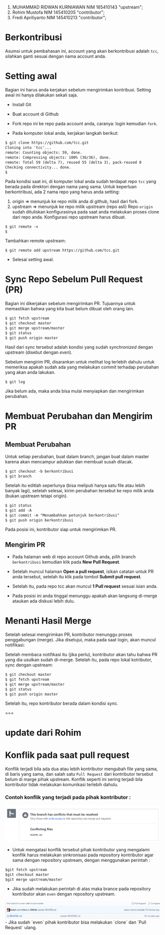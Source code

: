 1. MUHAMMAD RIDWAN KURNIAWAN NIM 165410143 "upstream";
2. Rohim Mustofa NIM 145410205 "contributor";
3. Fredi Apriliyanto NIM 145410213 "contributor";

# Berkontribusi

Asumsi untuk pembahasan ini, account yang akan berkontribusi adalah `tcc`, silahkan ganti sesuai dengan nama account anda.

# Setting awal

Bagian ini harus anda kerjakan sebelum mengirimkan kontribusi. Setting awal ini hanya dilakukan sekali saja.

* Install Git
* Buat account di Github
* Fork repo ini ke repo pada account anda, caranya: login kemudian `fork`.

* Pada komputer lokal anda, kerjakan langkah berikut:

```
$ git clone https://github.com/tcc.git
Cloning into 'tcc'...
remote: Counting objects: 59, done.
remote: Compressing objects: 100% (36/36), done.
remote: Total 59 (delta 7), reused 55 (delta 3), pack-reused 0
Checking connectivity... done.
$
```
Pada kondisi saat ini, di komputer lokal anda sudah terdapat repo `tcc` yang berada pada direktori dengan nama yang sama. Untuk keperluan berkontribusi, ada 2 nama repo yang harus anda setting:
  1. origin => menunjuk ke repo milik anda di github, hasil dari fork.
  2. upstream => menunjuk ke repo milik upstream (repo asli) 
Repo `origin` sudah dituliskan konfigurasinya pada saat anda melakukan proses clone dari repo anda. Konfigurasi repo upstream harus dibuat.

```
$ git remote -v
$
```
Tambahkan remote upstream:

```
$ git remote add upstream https://github.com/tcc.git
```
* Selesai setting awal.

# Sync Repo Sebelum Pull Request (PR)

Bagian ini dikerjakan sebelum mengirimkan PR. Tujuannya untuk memastikan bahwa yang kita buat belum dibuat oleh orang lain.

```
$ git fetch upstream
$ git checkout master
$ git merge upstream/master
$ git status
$ git push origin master
```

Hasil dari sync tersebut adalah kondisi yang sudah _synchronized_ dengan upstream (disebut dengan _even_).

Sebelum mengirim PR, disarankan untuk melihat log terlebih dahulu untuk memeriksa apakah sudah ada yang melakukan commit terhadap perubahan yang akan anda lakukan.


```
$ git log
```

Jika belum ada, maka anda bisa mulai menyiapkan dan mengirimkan perubahan.

# Membuat Perubahan dan Mengirim PR

## Membuat Perubahan

Untuk setiap perubahan, buat dalam branch, jangan buat dalam master karena akan mencampur adukkan dan membuat susah dilacak.

```
$ git checkout -b berkontribusi
$ git branch
```

Setelah itu editlah seperlunya (bisa meliputi hanya satu file atau lebih banyak lagi), setelah selesai, kirim perubahan tersebut ke repo milik anda (bukan upstream tetapi origin).


```
$ git status
$ git add -A
$ git commit -m "Menambahkan petunjuk berkontribusi"
$ git push origin berkontribusi
```
Pada posisi ini, kontributor siap untuk mengirimkan PR.

## Mengirim PR

* Pada halaman web di repo account Github anda, pilih branch `berkontribusi` kemudian klik pada **New Pull Request**.
* Setelah muncul halaman **Open a pull request**, isikan catatan untuk PR anda tersebut, setelah itu klik pada tombol **Submit pull request**.

* Setelah itu, pada repo tcc akan muncul **1 Pull request** sesuai isian anda.
* Pada posisi ini anda tinggal menunggu apakah akan langsung di-merge ataukan ada diskusi lebih dulu.

# Menanti Hasil Merge

Setelah selesai mengirimkan PR, kontributor menunggu proses penggabungan (merge). Jika disetujui, maka pada saat login, akan muncul notifikasi:

Setelah membaca notifikasi itu (jika perlu), kontributor akan tahu bahwa PR yang dia usulkan sudah di-merge. Setelah itu, pada repo lokal kotributor, sync dengan upstream:

```
$ git checkout master
$ git fetch upstream
$ git merge upstream/master
$ git status
$ git push origin master
```
Setelah itu, repo kontributor berada dalam kondisi sync. 

=== 
# update dari Rohim
# Konflik pada saat pull request
Konflik terjadi bila ada dua atau lebih kontributor mengubah file yang sama, di baris yang sama, dan salah satu `Pull Request` dari kontributor tersebut belum di marge pihak upstream.
Konflik seperti ini sering terjadi bila kontributor tidak melakukan komunikasi terlebih dahulu.

### Contoh konflik yang terjadi pada pihak kontributor :
<img src=images/konflik1.png>

- Untuk mengatasi konflik tersebut pihak kontributor yang mengalami konflik harus melakukan sinkronisasi pada repository kontributor agar sama dengan repository upstream, dengan menggunakan perintah :
```
$git fetch upstream
$git checkout master
$git merge upstream/master
```

- Jika sudah melakukan perintah di atas maka brance pada repository kontributor akan `even` dengan repository upstream.
<img src=images/even.png>
- Jika sudah `even` pihak kontributor bisa melakukan `clone` dan `Pull Request` ulang.